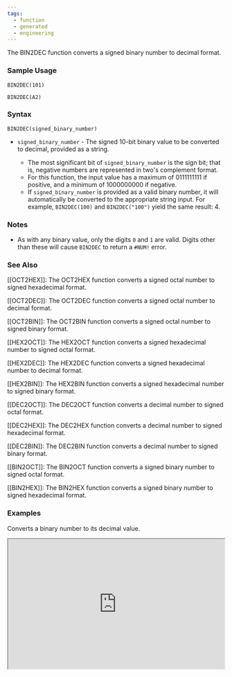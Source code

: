```yaml
---
tags:
  - function
  - generated
  - engineering
---
```


The BIN2DEC function converts a signed binary number to decimal format.

### Sample Usage

`BIN2DEC(101)`

`BIN2DEC(A2)`

### Syntax

`BIN2DEC(signed_binary_number)`

* `signed_binary_number` - The signed 10-bit binary value to be converted to decimal, provided as a string.

  + The most significant bit of `signed_binary_number` is the sign bit; that is, negative numbers are represented in two's complement format.
  + For this function, the input value has a maximum of 0111111111 if positive, and a minimum of 1000000000 if negative.
  + If `signed_binary_number` is provided as a valid binary number, it will automatically be converted to the appropriate string input. For example, `BIN2DEC(100)` and `BIN2DEC("100")` yield the same result: 4.

### Notes

* As with any binary value, only the digits `0` and `1` are valid. Digits other than these will cause `BIN2DEC` to return a `#NUM!` error.

### See Also

[[OCT2HEX]]: The OCT2HEX function converts a signed octal number to signed hexadecimal format.

[[OCT2DEC]]: The OCT2DEC function converts a signed octal number to decimal format.

[[OCT2BIN]]: The OCT2BIN function converts a signed octal number to signed binary format.

[[HEX2OCT]]: The HEX2OCT function converts a signed hexadecimal number to signed octal format.

[[HEX2DEC]]: The HEX2DEC function converts a signed hexadecimal number to decimal format.

[[HEX2BIN]]: The HEX2BIN function converts a signed hexadecimal number to signed binary format.

[[DEC2OCT]]: The DEC2OCT function converts a decimal number to signed octal format.

[[DEC2HEX]]: The DEC2HEX function converts a decimal number to signed hexadecimal format.

[[DEC2BIN]]: The DEC2BIN function converts a decimal number to signed binary format.

[[BIN2OCT]]: The BIN2OCT function converts a signed binary number to signed octal format.

[[BIN2HEX]]: The BIN2HEX function converts a signed binary number to signed hexadecimal format.

### Examples

Converts a binary number to its decimal value.

<iframe height="300" src="https://docs.google.com/spreadsheet/pub?key=0As3tAuweYU9QdEc4NXpZNm5SeFA2RVZMMlNZNlBjWFE&amp;single=true&amp;gid=0&amp;output=html&amp;widget=true" width="500"></iframe>